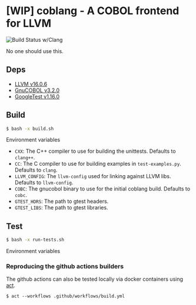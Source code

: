 # [WIP] coblang - A COBOL frontend for LLVM

![Build Status w/Clang](https://github.com/PiJoules/coblang/actions/workflows/build.yml/badge.svg)

No one should use this.

## Deps 

- [LLVM v16.0.6](https://github.com/llvm/llvm-project/releases/tag/llvmorg-16.0.6)
- [GnuCOBOL v3.2.0](https://sourceforge.net/projects/gnucobol/files/gnucobol/3.2/gnucobol-3.2_bin.tar.xz/download)
- [GoogleTest v1.16.0](https://github.com/google/googletest/releases/tag/v1.16.0)

## Build

```sh
$ bash -x build.sh
```

Environment variables

- `CXX`: The C++ compiler to use for building the unittests. Defaults to `clang++`.
- `CC`: The C compiler to use for building examples in `test-examples.py`. Defaults to `clang`.
- `LLVM_CONFIG`: The `llvm-config` used for linking against LLVM libs. Defaults to `llvm-config`.
- `COBC`: The gnucobol binary to use for the initial coblang build. Defaults to `cobc`.
- `GTEST_HDRS`: The path to gtest headers.
- `GTEST_LIBS`: The path to gtest libraries.

## Test

```sh
$ bash -x run-tests.sh
```

Environment variables

### Reproducing the github actions builders

The github actions can also be tested locally via docker containers using
[act](https://github.com/nektos/act).

```
$ act --workflows .github/workflows/build.yml
```
